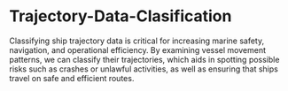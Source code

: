 # Trajectory-Data-Clasification
Classifying ship trajectory data is critical for increasing marine safety, navigation, and operational efficiency. By examining vessel movement patterns, we can classify their trajectories, which aids in spotting possible risks such as crashes or unlawful activities, as well as ensuring that ships travel on safe and efficient routes.
